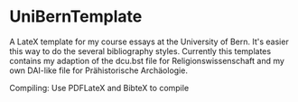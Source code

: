# UniBernTemplate

A LateX template for my course essays at the University of Bern. It's easier this way to do the several bibliography styles. Currently this templates contains my adaption of the dcu.bst file for Religionswissenschaft and my own DAI-like file for Prähistorische Archäologie.

Compiling: Use PDFLateX and BibteX to compile

